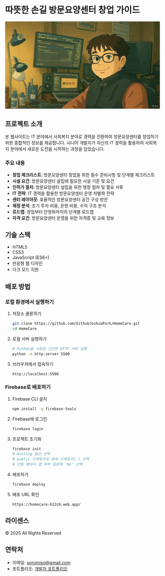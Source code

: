 # 따뜻한 손길 방문요양센터 창업 가이드

![방문요양센터 로고](jinwoo_ghibli.jpeg)

## 프로젝트 소개

본 웹사이트는 IT 분야에서 사회복지 분야로 경력을 전환하여 방문요양센터를 창업하기 위한 종합적인 정보를 제공합니다. 시니어 개발자가 자신의 IT 경력을 활용하여 사회복지 분야에서 새로운 도전을 시작하는 과정을 담았습니다.

### 주요 내용

- **창업 체크리스트**: 방문요양센터 창업을 위한 필수 준비사항 및 단계별 체크리스트
- **시설 요건**: 방문요양센터 설립에 필요한 시설 기준 및 요건
- **인허가 절차**: 방문요양센터 설립을 위한 행정 절차 및 필요 서류
- **IT 전략**: IT 경력을 활용한 방문요양센터 운영 차별화 전략
- **센터 레이아웃**: 효율적인 방문요양센터 공간 구성 방안
- **재정 분석**: 초기 투자 비용, 운영 비용, 수익 구조 분석
- **로드맵**: 창업부터 안정화까지의 단계별 로드맵
- **자격 요건**: 방문요양센터 운영을 위한 자격증 및 교육 정보

## 기술 스택

- HTML5
- CSS3
- JavaScript (ES6+)
- 반응형 웹 디자인
- 다크 모드 지원

## 배포 방법

### 로컬 환경에서 실행하기

1. 저장소 클론하기

   ```bash
   git clone https://github.com/GithubJoshuaPark/HomeCare.git
   cd HomeCare
   ```

2. 로컬 서버 실행하기

   ```bash
   # Python을 사용한 간단한 HTTP 서버 실행
   python -m http.server 5500
   ```

3. 브라우저에서 접속하기

   ```text
   http://localhost:5500
   ```

### Firebase로 배포하기

1. Firebase CLI 설치

   ```bash
   npm install -g firebase-tools
   ```

2. Firebase에 로그인

   ```bash
   firebase login
   ```

3. 프로젝트 초기화

   ```bash
   firebase init
   # Hosting 옵션 선택
   # public 디렉토리로 현재 디렉토리(.) 선택
   # 단일 페이지 앱 여부 질문에 'No' 선택
   ```

4. 배포하기

   ```bash
   firebase deploy
   ```

5. 배포 URL 확인

   ```text
   https://homecare-b12c6.web.app/
   ```

## 라이센스

© 2025 All Rights Reserved

## 연락처

- 이메일: soromiso@gmail.com
- 포트폴리오: [개발자 포트폴리오](https://my-portfolio-six-ecru-21.vercel.app/)